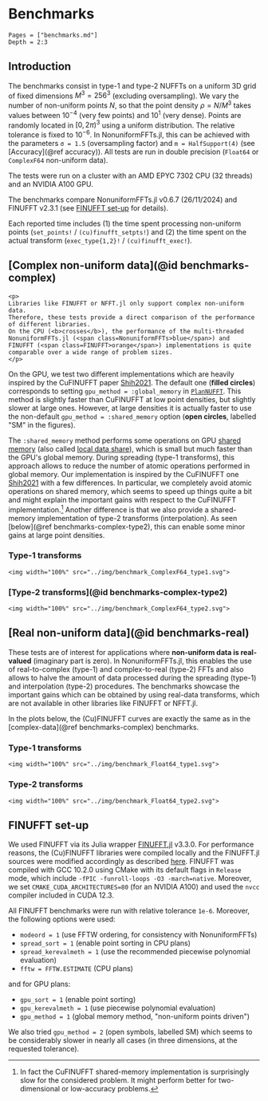 # Benchmarks

```@contents
Pages = ["benchmarks.md"]
Depth = 2:3
```

## Introduction

The benchmarks consist in type-1 and type-2 NUFFTs on a uniform 3D grid of
fixed dimensions $M^3 = 256^3$ (excluding oversampling). We vary the number of
non-uniform points $N$, so that the point density $ρ = N / M^3$ takes values
between $10^{-4}$ (very few points) and $10^1$ (very dense).
Points are randomly located in $[0, 2π)^3$ using a uniform distribution.
The relative tolerance is fixed to $10^{-6}$.
In NonuniformFFTs.jl, this can be achieved with the parameters `σ = 1.5`
(oversampling factor) and `m = HalfSupport(4)` (see [Accuracy](@ref accuracy)).
All tests are run in double precision (`Float64` or `ComplexF64` non-uniform data).

The tests were run on a cluster with an AMD EPYC 7302 CPU (32 threads) and an
NVIDIA A100 GPU.

The benchmarks compare NonuniformFFTs.jl v0.6.7 (26/11/2024) and FINUFFT v2.3.1
(see [FINUFFT set-up](@ref) for details).

Each reported time includes (1) the time spent processing non-uniform points
(`set_points!` / `(cu)finufft_setpts!`) and (2) the time spent on the actual transform (`exec_type{1,2}!` / `(cu)finufft_exec!`).

## [Complex non-uniform data](@id benchmarks-complex)

```@raw html
<p>
Libraries like FINUFFT or NFFT.jl only support complex non-uniform data.
Therefore, these tests provide a direct comparison of the performance of different libraries.
On the CPU (<b>crosses</b>), the performance of the multi-threaded NonuniformFFTs.jl (<span class=NonuniformFFTs>blue</span>) and
FINUFFT (<span class=FINUFFT>orange</span>) implementations is quite comparable over a wide range of problem sizes.
</p>
```

On the GPU, we test two different implementations which are heavily inspired by the CuFINUFFT paper [Shih2021](@cite).
The default one (**filled circles**) corresponds to setting
`gpu_method = :global_memory` in [`PlanNUFFT`](@ref).
This method is slightly faster than CuFINUFFT at low point densities, but
slightly slower at large ones.
However, at large densities it is actually faster to use the non-default
`gpu_method = :shared_memory` option (**open circles**, labelled "SM" in the figures).

The `:shared_memory` method performs some operations on GPU [shared
memory](https://developer.nvidia.com/blog/using-shared-memory-cuda-cc/) (also called [local data share](https://rocm.docs.amd.com/projects/HIP/en/latest/understand/hardware_implementation.html#local-data-share)), which is small but much faster than the GPU's global memory.
During spreading (type-1 transforms), this approach allows to reduce the number
of atomic operations performed in global memory.
Our implementation is inspired by the CuFINUFFT one [Shih2021](@cite) with
a few differences.
In particular, we completely avoid atomic operations on shared memory, which
seems to speed up things quite a bit and might explain the important gains
with respect to the CuFINUFFT implementation.[^1]
Another difference is that we also provide a shared-memory implementation of type-2 transforms
(interpolation).
As seen [below](@ref benchmarks-complex-type2), this can enable some minor gains
at large point densities.

[^1]: In fact the CuFINUFFT shared-memory implementation is surprisingly slow
    for the considered problem. It might perform better for two-dimensional or low-accuracy problems.

### Type-1 transforms

```@raw html
<img width="100%" src="../img/benchmark_ComplexF64_type1.svg">
```

### [Type-2 transforms](@id benchmarks-complex-type2)

```@raw html
<img width="100%" src="../img/benchmark_ComplexF64_type2.svg">
```

## [Real non-uniform data](@id benchmarks-real)

These tests are of interest for applications where **non-uniform data is
real-valued** (imaginary part is zero).
In NonuniformFFTs.jl, this enables the use of real-to-complex (type-1) and complex-to-real (type-2)
FFTs and also allows to halve the amount of data processed during the spreading
(type-1) and interpolation (type-2) procedures.
The benchmarks showcase the important gains which can be obtained by using real-data
transforms, which are not available in other libraries like FINUFFT or NFFT.jl.

In the plots below, the (Cu)FINUFFT curves are exactly the same as in the
[complex-data](@ref benchmarks-complex) benchmarks.

### Type-1 transforms

```@raw html
<img width="100%" src="../img/benchmark_Float64_type1.svg">
```

### Type-2 transforms

```@raw html
<img width="100%" src="../img/benchmark_Float64_type2.svg">
```

## FINUFFT set-up

We used FINUFFT via its Julia wrapper [FINUFFT.jl](https://github.com/ludvigak/FINUFFT.jl) v3.3.0. For
performance reasons, the (Cu)FINUFFT libraries were compiled locally and the
FINUFFT.jl sources were modified accordingly as described
[here](https://github.com/ludvigak/FINUFFT.jl?tab=readme-ov-file#advanced-installation-and-locally-compiling-binaries).
FINUFFT was compiled with GCC 10.2.0 using CMake with its default flags in `Release` mode, which include `-fPIC -funroll-loops -O3 -march=native`.
Moreover, we set `CMAKE_CUDA_ARCHITECTURES=80` (for an NVIDIA A100) and used the `nvcc` compiler included in CUDA 12.3.

All FINUFFT benchmarks were run with relative tolerance `1e-6`.
Moreover, the following options were used:

- `modeord = 1` (use FFTW ordering, for consistency with NonuniformFFTs)
- `spread_sort = 1` (enable point sorting in CPU plans)
- `spread_kerevalmeth = 1` (use the recommended piecewise polynomial evaluation)
- `fftw = FFTW.ESTIMATE` (CPU plans)

and for GPU plans:

- `gpu_sort = 1` (enable point sorting)
- `gpu_kerevalmeth = 1` (use piecewise polynomial evaluation)
- `gpu_method = 1` (global memory method, "non-uniform points driven")

We also tried `gpu_method = 2` (open symbols, labelled SM) which seems to be
considerably slower in nearly all cases (in three dimensions, at the requested tolerance).
